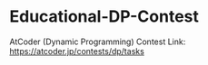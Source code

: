 # Educational-DP-Contest
AtCoder (Dynamic Programming)
Contest Link: https://atcoder.jp/contests/dp/tasks
